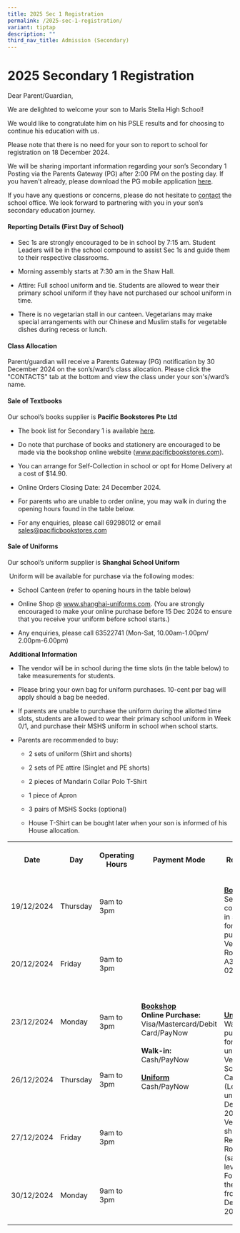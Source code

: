 ```yaml
---
title: 2025 Sec 1 Registration
permalink: /2025-sec-1-registration/
variant: tiptap
description: ""
third_nav_title: Admission (Secondary)
---
```

<h1>2025 Secondary 1 Registration</h1>
<p></p>
<p>Dear Parent/Guardian,</p>
<p>We are delighted to welcome your son to Maris Stella High School!</p>
<p>We would like to congratulate him on his PSLE results and for choosing
to continue his education with us.</p>
<p>Please note that there is no need for your son to report to school for
registration on 18 December 2024.</p>
<p>We will be sharing important information regarding your son’s Secondary
1 Posting via the Parents Gateway (PG) after 2:00 PM on the posting day.
If you haven't already, please download the PG mobile application <a href="https://pg.moe.edu.sg/forms/sdf" rel="noopener nofollow" target="_blank">here</a>.</p>
<p>If you have any questions or concerns, please do not hesitate to <a href="https://www.marisstellahigh.moe.edu.sg/about-mshs/contact-us/" rel="noopener nofollow" target="_blank">contact</a> the
school office. We look forward to partnering with you in your son’s secondary
education journey.</p>
<p></p>
<h4>Reporting Details (First Day of School)</h4>
<ul data-tight="true" class="tight">
<li>
<p>Sec 1s are strongly encouraged to be in school by 7:15 am. Student Leaders
will be in the school compound to assist Sec 1s and guide them to their
respective classrooms.</p>
</li>
<li>
<p>Morning assembly starts at 7:30 am in the Shaw Hall.</p>
</li>
<li>
<p>Attire: Full school uniform and tie. Students are allowed to wear their
primary school uniform if they have not purchased our school uniform in
time.</p>
</li>
<li>
<p>There is no vegetarian stall in our canteen. Vegetarians may make special
arrangements with our Chinese and Muslim stalls for vegetable dishes during
recess or lunch.</p>
</li>
</ul>
<h4>Class Allocation</h4>
<p>Parent/guardian will receive a Parents Gateway (PG) notification by 30
December 2024 on the son’s/ward’s class allocation. Please click the "CONTACTS"
tab at the bottom and view the class under your son's/ward’s name.</p>
<p></p>
<h4>Sale of Textbooks</h4>
<p>Our school’s books supplier is&nbsp;<strong>Pacific Bookstores Pte Ltd</strong>
</p>
<ul data-tight="true" class="tight">
<li>
<p>The book list for Secondary 1 is available <a href="/files/2025_MSHS_Sec_1_Booklist.pdf" rel="noopener nofollow" target="_blank">here</a>.</p>
</li>
<li>
<p>Do note that purchase of books and stationery are encouraged to be made
via the bookshop online website (<a href="https://www.pacificbookstores.com/" rel="noopener noreferrer nofollow" target="_blank"><u>www.pacificbookstores.com</u></a>).&nbsp;</p>
</li>
<li>
<p>You can arrange for Self-Collection in school or opt for Home Delivery
at a cost of $14.90.&nbsp;</p>
</li>
<li>
<p>Online Orders Closing Date: 24 December 2024.</p>
</li>
<li>
<p>For parents who are unable to order online, you may walk in during the
opening hours found in the table below.</p>
</li>
<li>
<p>For any enquiries, please call 69298012 or email <a href="https://www.pacificbookstores.com/" rel="noopener noreferrer nofollow" target="_blank">sales@pacificbookstores.com</a>
</p>
</li>
</ul>
<p></p>
<h4>Sale of Uniforms</h4>
<p>Our school’s uniform supplier is <strong>Shanghai School Uniform</strong>
</p>
<p>&nbsp;Uniform will be available for purchase via the following modes:</p>
<ul data-tight="true" class="tight">
<li>
<p>School Canteen (refer to opening hours in the table below)</p>
</li>
<li>
<p>Online Shop @&nbsp;<a href="http://www.shanghai-uniforms.com/" rel="noopener noreferrer nofollow" target="_blank"><u>www.shanghai-uniforms.com</u></a>.
(You are strongly encouraged to make your online purchase before 15 Dec
2024 to ensure that you receive your uniform before school starts.)</p>
</li>
<li>
<p>Any enquiries, please call 63522741 (Mon-Sat, 10.00am-1.00pm/ 2.00pm-6.00pm)</p>
</li>
</ul>
<p>&nbsp;<strong>Additional Information</strong>
</p>
<ul data-tight="true" class="tight">
<li>
<p>The vendor will be in school during the time slots (in the table below)
to take measurements for students.&nbsp;</p>
</li>
<li>
<p>Please bring your own bag for uniform purchases. 10-cent per bag will
apply should a bag be needed.</p>
</li>
<li>
<p>If parents are unable to purchase the uniform during the allotted time
slots, students are allowed to wear their primary school uniform in Week
0/1, and purchase their MSHS uniform in school when school starts.</p>
</li>
<li>
<p>Parents are recommended to buy:</p>
<ul data-tight="true" class="tight">
<li>
<p>2 sets of uniform (Shirt and shorts)</p>
</li>
<li>
<p>2 sets of PE attire (Singlet and PE shorts)</p>
</li>
<li>
<p>2 pieces of Mandarin Collar Polo T-Shirt</p>
</li>
<li>
<p>1 piece of Apron</p>
</li>
<li>
<p>3 pairs of MSHS Socks (optional)</p>
</li>
<li>
<p>House T-Shirt can be bought later when your son is informed of his House
allocation.</p>
</li>
</ul>
</li>
</ul>
<table style="minWidth: 125px">
<colgroup>
<col>
<col>
<col>
<col>
<col>
</colgroup>
<tbody>
<tr>
<th rowspan="1" colspan="1">
<p>Date</p>
</th>
<th rowspan="1" colspan="1">
<p>Day</p>
</th>
<th rowspan="1" colspan="1">
<p>Operating Hours</p>
</th>
<th rowspan="1" colspan="1">
<p>Payment Mode</p>
</th>
<th rowspan="1" colspan="1">
<p>Remarks</p>
</th>
</tr>
<tr>
<td rowspan="1" colspan="1">
<p>19/12/2024</p>
</td>
<td rowspan="1" colspan="1">
<p>Thursday</p>
</td>
<td rowspan="1" colspan="1">
<p>9am to 3pm</p>
</td>
<td rowspan="6" colspan="1">
<p><strong><u>Bookshop</u></strong>
<br><strong>Online Purchase:</strong> Visa/Mastercard/Debit Card/PayNow
<br>
<br><strong>Walk-in:</strong>
<br>Cash/PayNow
<br>
<br><strong><u>Uniform</u></strong>
<br>Cash/PayNow
<br>
<br>
</p>
</td>
<td rowspan="6" colspan="1">
<p><strong><u>Bookshop</u></strong>
<br>Self-collection in school for online purchase.
<br>Venue: Room A3-02/03
<br>
<br>
<br>
<br>
<br><strong><u>Uniform</u></strong>
<br>Walk-in purchase for school uniforms
<br>Venue: School Canteen (Level 4) until 24 Dec 2024. Venue will shift to
Records Room (same level as Foyer, to the right) from 26 Dec 2024.</p>
</td>
</tr>
<tr>
<td rowspan="1" colspan="1">
<p>20/12/2024</p>
</td>
<td rowspan="1" colspan="1">
<p>Friday</p>
</td>
<td rowspan="1" colspan="1">
<p>9am to 3pm</p>
</td>
</tr>
<tr>
<td rowspan="1" colspan="1">
<p>23/12/2024</p>
</td>
<td rowspan="1" colspan="1">
<p>Monday</p>
</td>
<td rowspan="1" colspan="1">
<p>9am to 3pm</p>
</td>
</tr>
<tr>
<td rowspan="1" colspan="1">
<p>26/12/2024
<br>
</p>
</td>
<td rowspan="1" colspan="1">
<p>Thursday</p>
</td>
<td rowspan="1" colspan="1">
<p>9am to 3pm</p>
</td>
</tr>
<tr>
<td rowspan="1" colspan="1">
<p>27/12/2024</p>
</td>
<td rowspan="1" colspan="1">
<p>Friday</p>
</td>
<td rowspan="1" colspan="1">
<p>9am to 3pm</p>
</td>
</tr>
<tr>
<td rowspan="1" colspan="1">
<p>30/12/2024</p>
</td>
<td rowspan="1" colspan="1">
<p>Monday</p>
</td>
<td rowspan="1" colspan="1">
<p>9am to 3pm</p>
</td>
</tr>
</tbody>
</table>
<p></p>